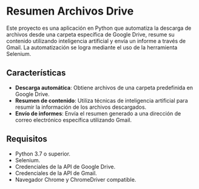 # Resumen Archivos Drive

Este proyecto es una aplicación en Python que automatiza la descarga de archivos desde una carpeta específica de Google Drive, resume su contenido utilizando inteligencia artificial y envía un informe a través de Gmail. La automatización se logra mediante el uso de la herramienta Selenium.

## Características

- **Descarga automática**: Obtiene archivos de una carpeta predefinida en Google Drive.
- **Resumen de contenido**: Utiliza técnicas de inteligencia artificial para resumir la información de los archivos descargados.
- **Envío de informes**: Envía el resumen generado a una dirección de correo electrónico específica utilizando Gmail.

## Requisitos

- Python 3.7 o superior.
- Selenium.
- Credenciales de la API de Google Drive.
- Credenciales de la API de Gmail.
- Navegador Chrome y ChromeDriver compatible.
